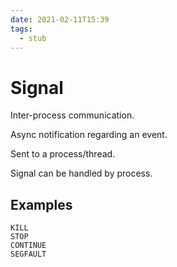```yaml
---
date: 2021-02-11T15:39
tags: 
  - stub
---
```


# Signal

Inter-process communication.

Async notification regarding an event.

Sent to a process/thread.

Signal can be handled by process.

## Examples
 
```
KILL
STOP
CONTINUE
SEGFAULT
```
